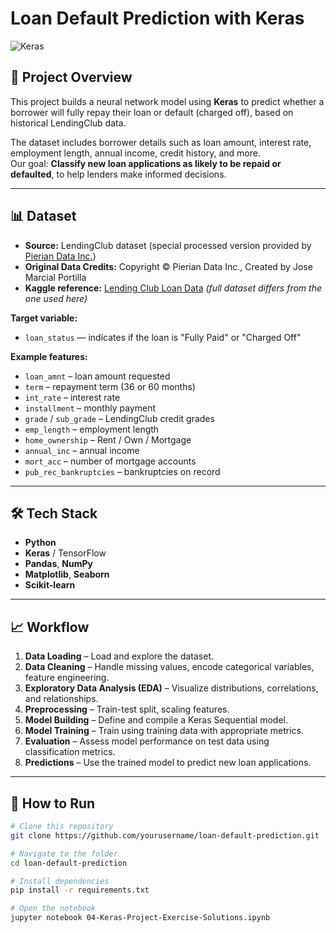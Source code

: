 # Loan Default Prediction with Keras

![Keras](https://upload.wikimedia.org/wikipedia/commons/a/ae/Keras_logo.svg)

## 📌 Project Overview
This project builds a neural network model using **Keras** to predict whether a borrower will fully repay their loan or default (charged off), based on historical LendingClub data.

The dataset includes borrower details such as loan amount, interest rate, employment length, annual income, credit history, and more.  
Our goal: **Classify new loan applications as likely to be repaid or defaulted**, to help lenders make informed decisions.

---

## 📊 Dataset
- **Source:** LendingClub dataset (special processed version provided by [Pierian Data Inc.](https://www.pieriandata.com))
- **Original Data Credits:** Copyright © Pierian Data Inc., Created by Jose Marcial Portilla
- **Kaggle reference:** [Lending Club Loan Data](https://www.kaggle.com/wordsforthewise/lending-club) *(full dataset differs from the one used here)*

**Target variable:**  
- `loan_status` — indicates if the loan is "Fully Paid" or "Charged Off"

**Example features:**
- `loan_amnt` – loan amount requested
- `term` – repayment term (36 or 60 months)
- `int_rate` – interest rate
- `installment` – monthly payment
- `grade` / `sub_grade` – LendingClub credit grades
- `emp_length` – employment length
- `home_ownership` – Rent / Own / Mortgage
- `annual_inc` – annual income
- `mort_acc` – number of mortgage accounts
- `pub_rec_bankruptcies` – bankruptcies on record

---

## 🛠️ Tech Stack
- **Python**
- **Keras** / TensorFlow
- **Pandas**, **NumPy**
- **Matplotlib**, **Seaborn**
- **Scikit-learn**

---

## 📈 Workflow
1. **Data Loading** – Load and explore the dataset.
2. **Data Cleaning** – Handle missing values, encode categorical variables, feature engineering.
3. **Exploratory Data Analysis (EDA)** – Visualize distributions, correlations, and relationships.
4. **Preprocessing** – Train-test split, scaling features.
5. **Model Building** – Define and compile a Keras Sequential model.
6. **Model Training** – Train using training data with appropriate metrics.
7. **Evaluation** – Assess model performance on test data using classification metrics.
8. **Predictions** – Use the trained model to predict new loan applications.

---

## 🚀 How to Run
```bash
# Clone this repository
git clone https://github.com/yourusername/loan-default-prediction.git

# Navigate to the folder
cd loan-default-prediction

# Install dependencies
pip install -r requirements.txt

# Open the notebook
jupyter notebook 04-Keras-Project-Exercise-Solutions.ipynb
